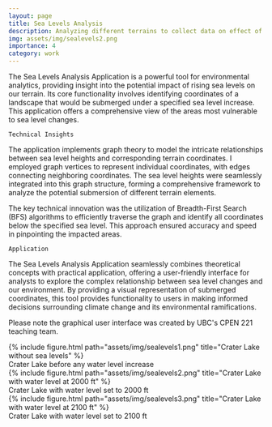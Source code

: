 ```yaml
---
layout: page
title: Sea Levels Analysis
description: Analyzing different terrains to collect data on effect of sea levels rising
img: assets/img/sealevels2.png
importance: 4
category: work
---
```


The Sea Levels Analysis Application is a powerful tool for environmental analytics, providing insight into the potential impact of rising sea levels on our terrain. Its core functionality involves identifying coordinates of a landscape that would be submerged under a specified sea level increase. This application offers a comprehensive view of the areas most vulnerable to sea level changes.

`Technical Insights`

The application implements graph theory to model the intricate relationships between sea level heights and corresponding terrain coordinates. I employed graph vertices to represent individual coordinates, with edges connecting neighboring coordinates. The sea level heights were seamlessly integrated into this graph structure, forming a comprehensive framework to analyze the potential submersion of different terrain elements.

The key technical innovation was the utilization of Breadth-First Search (BFS) algorithms to efficiently traverse the graph and identify all coordinates below the specified sea level. This approach ensured accuracy and speed in pinpointing the impacted areas.

`Application`

The Sea Levels Analysis Application seamlessly combines theoretical concepts with practical application, offering a user-friendly interface for analysts to explore the complex relationship between sea level changes and our environment. By providing a visual representation of submerged coordinates, this tool provides functionality to users in making informed decisions surrounding climate change and its environmental ramifications.

Please note the graphical user interface was created by UBC's CPEN 221 teaching team. 

<div class="row">
    <div class="col-sm mt-3 mt-md-0">
        {% include figure.html path="assets/img/sealevels1.png" title="Crater Lake without sea levels" %}
    </div>
</div>
<div class="caption">
    Crater Lake before any water level increase
</div>

<div class="row">
    <div class="col-sm mt-3 mt-md-0">
        {% include figure.html path="assets/img/sealevels2.png" title="Crater Lake with water level at 2000 ft" %}
    </div>
</div>
<div class="caption">
    Crater Lake with water level set to 2000 ft
</div>

<div class="row">
    <div class="col-sm mt-3 mt-md-0">
        {% include figure.html path="assets/img/sealevels3.png" title="Crater Lake with water level at 2100 ft" %}
    </div>
</div>
<div class="caption">
    Crater Lake with water level set to 2100 ft
</div>